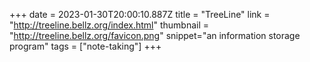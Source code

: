 +++
date = 2023-01-30T20:00:10.887Z
title = "TreeLine"
link = "http://treeline.bellz.org/index.html"
thumbnail = "http://treeline.bellz.org/favicon.png"
snippet="an information storage program"
tags = ["note-taking"]
+++
